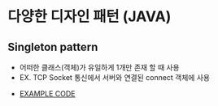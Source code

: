 # 다양한 디자인 패턴 (JAVA)

## Singleton pattern
- 어떠한 클래스(객체)가 유일하게 1개만 존재 할 때 사용
- EX. TCP Socket 통신에서 서버와 연결된 connect 객체에 사용
* [EXAMPLE CODE](https://github.com/wnsgudchl0302/JavaDesignPattern/tree/master/src/com/company/design/singleton)